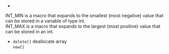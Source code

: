 *
INT_MIN is a macro that expands to the smallest (most negative) value that can be stored in a variable of type int.</br> 
INT_MAX is a macro that expands to the largest (most positive) value that can be stored in an int.

* `delete[]` deallocate array</br>
`new[]`
